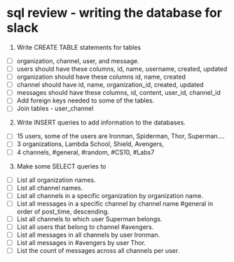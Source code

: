 # sql review - writing the database for slack
  1. Write CREATE TABLE statements for tables 
  * [ ] organization, channel, user, and message.
  * [ ] users should have these columns, id, name, username, created, updated 
  * [ ] organization should have these columns id, name, created
  * [ ] channel should have id, name, organization_id,  created, updated 
  * [ ] messages should have these columns, id, content, user_id, channel_id
  * [ ] Add foreign keys needed to some of the tables.
  * [ ] Join tables - user_channel
    
  2. Write INSERT queries to add information to the databases.
  * [ ] 15 users, some of the users are Ironman, Spiderman, Thor, Superman....
  * [ ] 3 organizations, Lambda School, Shield, Avengers, 
  * [ ] 4 channels, #general, #random, #CS10, #Labs7
   
  3. Make some SELECT queries to 
  * [ ] List all organization names.
  * [ ] List all channel names.
  * [ ] List all channels in a specific organization by organization name.
  * [ ] List all messages in a specific channel by channel name #general in order of post_time, descending.
  * [ ] List all channels to which user Superman belongs.
  * [ ] List all users that belong to channel #avengers.
  * [ ] List all messages in all channels by user Ironman.
  * [ ] List all messages in #avengers by user Thor.
  * [ ] List the count of messages across all channels per user.
